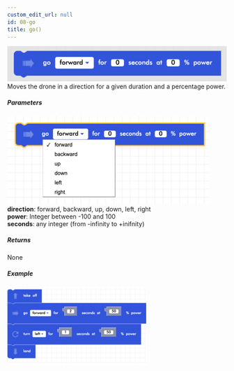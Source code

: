 ```yaml
---
custom_edit_url: null
id: 08-go
title: go()
---
```


![go for seconds block image](go_for_seconds_at_power.png)
Moves the drone in a direction for a given duration and a percentage power.

##### Parameters
![go for seconds block image](go_at_power_params.png)
**direction**: forward, backward, up, down, left, right <br /> 
**power**: Integer between -100 and 100 <br /> 
**seconds**: any integer (from -infinity to +inifnity)

##### Returns

None

##### Example

![go at power example](go_at_power_example.png)
